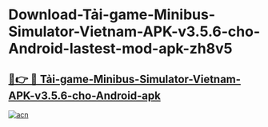 # Download-Tải-game-Minibus-Simulator-Vietnam-APK-v3.5.6-cho-Android-lastest-mod-apk-zh8v5

<h2><a href="https://apkcomod.com?title=Tải-game-Minibus-Simulator-Vietnam-APK-v3.5.6-cho-Android">🔗👉 🔴 Tải-game-Minibus-Simulator-Vietnam-APK-v3.5.6-cho-Android-apk </a></h2>

[![acn](https://github.com/user-attachments/assets/0f9c940e-d8b0-45ae-aac7-cd30a18b3e1c)](https://apkcomod.com?title=Tải-game-Minibus-Simulator-Vietnam-APK-v3.5.6-cho-Android)
